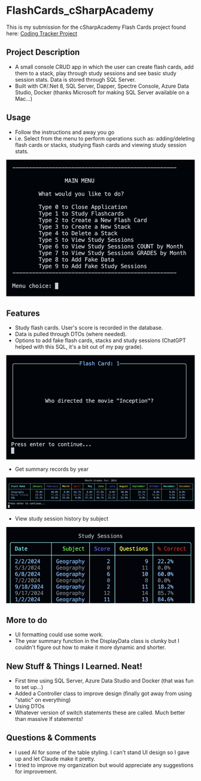 # FlashCards_cSharpAcademy

This is my submission for the cSharpAcademy Flash Cards project found here: [Coding Tracker Project](https://thecsharpacademy.com/project/14/flashcards)


## Project Description
- A small console CRUD app in which the user can create flash cards, add them to a stack, play through study sessions and see basic study session stats. Data is stored through SQL Server.
- Built with C#/.Net 8, SQL Server, Dapper, Spectre Console, Azure Data Studio, Docker (thanks Microsoft for making SQL Server available on a Mac...)


## Usage
- Follow the instructions and away you go
- i.e. Select from the menu to perform operations such as: adding/deleting flash cards or stacks, studying flash cards and viewing study session stats.

![main menu](/Images/mainmenu3.png)

## Features
- Study flash cards. User's score is recorded in the database.
- Data is pulled through DTOs (where needed).
- Options to add fake flash cards, stacks and study sessions (ChatGPT helped with this SQL, it's a bit out of my pay grade).


![flash card](/Images/flashcard.png)


- Get summary records by year


![summary year](/Images/fcsummary.png)


- View study session history by subject


![study session history](/Images/studysessions.png)


## More to do
- UI formatting could use some work.
- The year summary function in the DisplayData class is clunky but I couldn't figure out how to make it more dynamic and shorter.


## New Stuff & Things I Learned. Neat!
- First time using SQL Server, Azure Data Studio and Docker (that was fun to set up...)
- Added a Controller class to improve design (finally got away from using "static" on everything)
- Using DTOs
- Whatever version of switch statements these are called. Much better than massive If statements!


## Questions & Comments
- I used AI for some of the table styling. I can't stand UI design so I gave up and let Claude make it pretty.
- I tried to improve my organization but would appreciate any suggestions for improvement.
